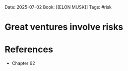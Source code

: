 Date: 2025-07-02
Book: [[ELON MUSK]]
Tags: #risk 
# Great ventures involve risks


# References
- Chapter 62